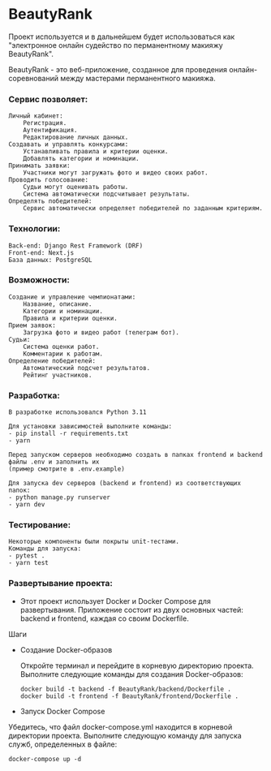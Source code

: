 # BeautyRank

Проект используется и в дальнейшем будет использоваться как "электронное онлайн судейство по перманентному макияжу
BeautyRank".

BeautyRank - это веб-приложение, созданное для проведения онлайн-соревнований между мастерами перманентного макияжа.

### Сервис позволяет:

    Личный кабинет:
        Регистрация.
        Аутентификация.
        Редактирование личных данных.
    Создавать и управлять конкурсами:
        Устанавливать правила и критерии оценки.
        Добавлять категории и номинации.
    Принимать заявки:
        Участники могут загружать фото и видео своих работ.
    Проводить голосование:
        Судьи могут оценивать работы.
        Система автоматически подсчитывает результаты.
    Определять победителей:
        Сервис автоматически определяет победителей по заданным критериям.

### Технологии:

    Back-end: Django Rest Framework (DRF)
    Front-end: Next.js
    База данных: PostgreSQL

### Возможности:

    Создание и управление чемпионатами:
        Название, описание.
        Категории и номинации.
        Правила и критерии оценки.
    Прием заявок:
        Загрузка фото и видео работ (телеграм бот).
    Судьи:
        Система оценки работ.
        Комментарии к работам.
    Определение победителей:
        Автоматический подсчет результатов.
        Рейтинг участников.

### Разработка:

    В разработке использовался Python 3.11
    
    Для установки зависимостей выполните команды:
    - pip install -r requirements.txt
    - yarn

    Перед запуском серверов необходимо создать в папках frontend и backend файлы .env и заполнить их
    (пример смотрите в .env.example)
    
    Для запуска dev серверов (backend и frontend) из соответствующих папок:
    - python manage.py runserver
    - yarn dev

### Тестирование:

    Некоторые компоненты были покрыты unit-тестами. 
    Команды для запуска:
    - pytest .
    - yarn test

### Развертывание проекта:

- Этот проект использует Docker и Docker Compose для развертывания. Приложение состоит из двух основных частей: backend
  и frontend, каждая со своим Dockerfile.

Шаги

- Создание Docker-образов

  Откройте терминал и перейдите в корневую директорию проекта.
  Выполните следующие команды для создания Docker-образов:

      docker build -t backend -f BeautyRank/backend/Dockerfile .
      docker build -t frontend -f BeautyRank/frontend/Dockerfile .

- Запуск Docker Compose

Убедитесь, что файл docker-compose.yml находится в корневой директории проекта.
Выполните следующую команду для запуска служб, определенных в файле:

    docker-compose up -d